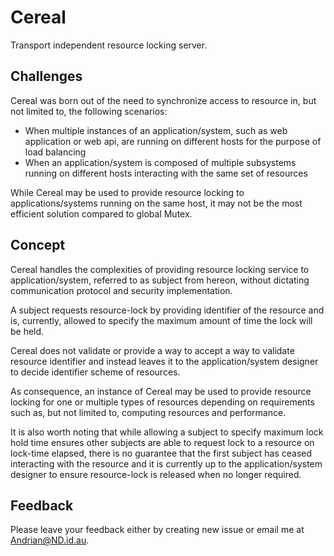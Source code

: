 # Cereal
Transport independent resource locking server.

## Challenges
Cereal was born out of the need to synchronize access to resource in, but not limited to, the following scenarios:
- When multiple instances of an application/system, such as web application or web api, are running on different hosts for the purpose of load balancing
- When an application/system is composed of multiple subsystems running on different hosts interacting with the same set of resources

While Cereal may be used to provide resource locking to applications/systems running on the same host, it may not be the most efficient solution compared to global Mutex.

## Concept
Cereal handles the complexities of providing resource locking service to application/system, referred to as subject from hereon, without dictating communication protocol and security implementation.

A subject requests resource-lock by providing identifier of the resource and is, currently, allowed to specify the maximum amount of time the lock will be held.

Cereal does not validate or provide a way to accept a way to validate resource identifier and instead leaves it to the application/system designer to decide identifier scheme of resources.

As consequence, an instance of Cereal may be used to provide resource locking for one or multiple types of resources depending on requirements such as, but not limited to, computing resources and performance.

It is also worth noting that while allowing a subject to specify maximum lock hold time ensures other subjects are able to request lock to a resource on lock-time elapsed, there is no guarantee that the first subject has ceased interacting with the resource and it is currently up to the application/system designer to ensure resource-lock is released when no longer required.

## Feedback

Please leave your feedback either by creating new issue or email me at [Andrian@ND.id.au](mailto:Andrian@ND.id.au).
